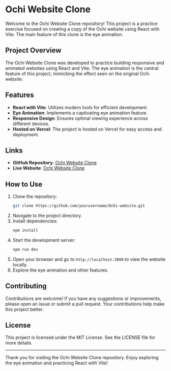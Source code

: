 # Ochi Website Clone

Welcome to the Ochi Website Clone repository! This project is a practice exercise focused on creating a copy of the Ochi website using React with Vite. The main feature of this clone is the eye animation.

## Project Overview

The Ochi Website Clone was developed to practice building responsive and animated websites using React and Vite. The eye animation is the central feature of this project, mimicking the effect seen on the original Ochi website.

## Features

- **React with Vite**: Utilizes modern tools for efficient development.
- **Eye Animation**: Implements a captivating eye animation feature.
- **Responsive Design**: Ensures optimal viewing experience across different devices.
- **Hosted on Vercel**: The project is hosted on Vercel for easy access and deployment.

## Links

- **GitHub Repository**: [Ochi Website Clone](https://SHAIKARSHADA/yourusername/Ochi-website)
- **Live Website**: [Ochi Website Clone](https://ochi-website-ashy.vercel.app/)

## How to Use

1. Clone the repository:
    ```bash
    git clone https://github.com/yourusername/Ochi-website.git
    ```
2. Navigate to the project directory.
3. Install dependencies:
    ```bash
    npm install
    ```
4. Start the development server:
    ```bash
    npm run dev
    ```
5. Open your browser and go to `http://localhost:3000` to view the website locally.
6. Explore the eye animation and other features.

## Contributing

Contributions are welcome! If you have any suggestions or improvements, please open an issue or submit a pull request. Your contributions help make this project better.

## License

This project is licensed under the MIT License. See the LICENSE file for more details.

---

Thank you for visiting the Ochi Website Clone repository. Enjoy exploring the eye animation and practicing React with Vite!
